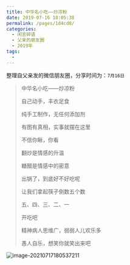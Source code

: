```yaml
---
title: 中华名小吃——炒凉粉
date: 2019-07-16 18:05:38
permalink: /pages/1d4cd8/
categories:
  - 闲言碎语
  - 父亲的朋友圈
  - 2019年
tags:
  - 
---
```

整理自父亲发的微信朋友圈，分享时间为：`7月16日`



> 中华名小吃——炒凉粉
>
> 
>
> 自己动手，丰衣足食
>
> 纯手工制作，无任何添加剂
>
> 有图有真相，实事就摆在这里
>
> 不信你瞅，你看
>
> 
>
> 
>
> 翻炒是情感的升温
>
> 糖醋是情感中的密意
>
> 出锅了，到底好不好吃呢
>
> 让我们拿起筷子倒数五个数
>
> 五、四、三、二、一
>
> 开吃吧
>
> 精神病人思维广，弱弱人儿欢乐多
>
> 愚人自乐，想笑你就笑出来吧

![image-20210717180537211](http://t.eryajf.net/imgs/2021/09/ef539653debf27d0.jpg)